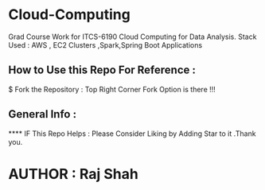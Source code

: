 # Cloud-Computing
Grad Course Work for ITCS-6190 Cloud Computing for Data Analysis. Stack Used : AWS , EC2 Clusters ,Spark,Spring Boot Applications






## How to  Use this Repo For Reference :

$ Fork the Repository : Top Right Corner Fork Option is there !!!

## General Info :

**** IF This Repo Helps : Please Consider Liking by Adding Star to it .Thank you.


# AUTHOR : Raj Shah


